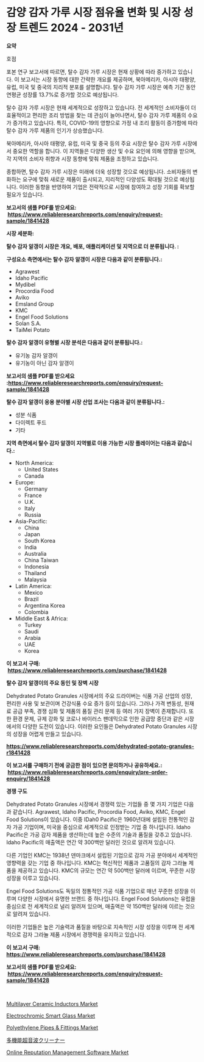 <p><h1>감양 감자 가루 시장 점유율 변화 및 시장 성장 트렌드 2024 - 2031년</h1></p><p><strong>요약</strong></p>
<p><p>호점</p><p>포본 연구 보고서에 따르면, 탈수 감자 가루 시장은 현재 상황에 따라 증가하고 있습니다. 이 보고서는 시장 동향에 대한 간략한 개요를 제공하며, 북아메리카, 아시아 태평양, 유럽, 미국 및 중국의 지리적 분포를 설명합니다. 탈수 감자 가루 시장은 예측 기간 동안 연평균 성장률 13.7%로 증가할 것으로 예상됩니다.</p><p>탈수 감자 가루 시장은 현재 세계적으로 성장하고 있습니다. 전 세계적인 소비자들이 더 효율적이고 편리한 조리 방법을 찾는 데 관심이 늘어나면서, 탈수 감자 가루 제품의 수요가 증가하고 있습니다. 특히, COVID-19의 영향으로 가정 내 조리 활동이 증가함에 따라 탈수 감자 가루 제품의 인기가 상승했습니다.</p><p>북아메리카, 아시아 태평양, 유럽, 미국 및 중국 등의 주요 시장은 탈수 감자 가루 시장에서 중요한 역할을 합니다. 이 지역들은 다양한 생산 및 수요 요인에 의해 영향을 받으며, 각 지역의 소비자 취향과 시장 동향에 맞춰 제품을 조정하고 있습니다.</p><p>종합하면, 탈수 감자 가루 시장은 미래에 더욱 성장할 것으로 예상됩니다. 소비자들의 변화하는 요구에 맞춰 새로운 제품이 출시되고, 지리적인 다양성도 확대될 것으로 예상됩니다. 이러한 동향을 반영하여 기업은 전략적으로 시장에 참여하고 성장 기회를 확보할 필요가 있습니다.</p></p>
<p><strong>보고서의 샘플 PDF를 받으세요: &nbsp;<a href="https://www.reliableresearchreports.com/enquiry/request-sample/1841428">https://www.reliableresearchreports.com/enquiry/request-sample/1841428</a></strong></p>
<p><strong>시장 세분화:</strong></p>
<p><strong> 탈수 감자 알갱이 시장은 개요, 배포, 애플리케이션 및 지역으로 더 분류됩니다. :</strong></p>
<p><strong>구성요소 측면에서는 탈수 감자 알갱이 시장은 다음과 같이 분류됩니다.:</strong></p>
<p><ul><li>Agrawest</li><li>Idaho Pacific</li><li>Mydibel</li><li>Procordia Food</li><li>Aviko</li><li>Emsland Group</li><li>KMC</li><li>Engel Food Solutions</li><li>Solan S.A.</li><li>TaiMei Potato</li></ul></p>
<p><strong> 탈수 감자 알갱이 유형별 시장 분석은 다음과 같이 분류됩니다.:</strong></p>
<p><ul><li>유기농 감자 알갱이</li><li>유기농이 아닌 감자 알갱이</li></ul></p>
<p><strong>보고서의 샘플 PDF를 받으세요 :<a href="https://www.reliableresearchreports.com/enquiry/request-sample/1841428">https://www.reliableresearchreports.com/enquiry/request-sample/1841428</a></strong></p>
<p><strong> 탈수 감자 알갱이 응용 분야별 시장 산업 조사는 다음과 같이 분류됩니다.:</strong></p>
<p><ul><li>성분 식품</li><li>다이렉트 푸드</li><li>기타</li></ul></p>
<p><strong>지역 측면에서 탈수 감자 알갱이 지역별로 이용 가능한 시장 플레이어는 다음과 같습니다.:</strong></p>
<p><ul>
    <li>
        North America:
        <ul>
            <li>United States</li>
            <li>Canada</li>
        </ul>
    </li>
    <li>
        Europe:
        <ul>
            <li>Germany</li>
            <li>France</li>
            <li>U.K.</li>
            <li>Italy</li>
            <li>Russia</li>
        </ul>
    </li>
    <li>
        Asia-Pacific:
        <ul>
            <li>China</li>
            <li>Japan</li>
            <li>South Korea</li>
            <li>India</li>
            <li>Australia</li>
            <li>China Taiwan</li>
            <li>Indonesia</li>
            <li>Thailand</li>
            <li>Malaysia</li>
        </ul>
    </li>
    <li>
        Latin America:
        <ul>
            <li>Mexico</li>
            <li>Brazil</li>
            <li>Argentina Korea</li>
            <li>Colombia</li>
        </ul>
    </li>
    <li>
        Middle East & Africa:
        <ul>
            <li>Turkey</li>
            <li>Saudi</li>
            <li>Arabia</li>
            <li>UAE</li>
            <li>Korea</li>
        </ul>
    </li>
    </ul></p>
<p><strong>이 보고서 구매: &nbsp;<a href="https://www.reliableresearchreports.com/purchase/1841428">https://www.reliableresearchreports.com/purchase/1841428</a></strong></p>
<p><strong>탈수 감자 알갱이의 주요 동인 및 장벽 시장</strong></p>
<p><p>Dehydrated Potato Granules 시장에서의 주요 드라이버는 식품 가공 산업의 성장, 편리한 사용 및 보관이며 건강식품 수요 증가 등이 있습니다. 그러나 가격 변동성, 원재료 공급 부족, 경쟁 심화 및 제품의 품질 관리 문제 등 여러 가지 장벽이 존재합니다. 또한 환경 문제, 규제 강화 및 코로나 바이러스 팬데믹으로 인한 공급망 중단과 같은 시장에서의 다양한 도전이 있습니다. 이러한 요인들은 Dehydrated Potato Granules 시장의 성장을 어렵게 만들고 있습니다.</p></p>
<p><strong><a href="https://www.reliableresearchreports.com/dehydrated-potato-granules-r1841428">https://www.reliableresearchreports.com/dehydrated-potato-granules-r1841428</a></strong></p>
<p><strong>이 보고서를 구매하기 전에 궁금한 점이 있으면 문의하거나 공유하세요.: &nbsp;<a href="https://www.reliableresearchreports.com/enquiry/pre-order-enquiry/1841428">https://www.reliableresearchreports.com/enquiry/pre-order-enquiry/1841428</a></strong></p>
<p><strong>경쟁 구도</strong></p>
<p><p>Dehydrated Potato Granules 시장에서 경쟁력 있는 기업들 중 몇 가지 기업은 다음과 같습니다. Agrawest, Idaho Pacific, Procordia Food, Aviko, KMC, Engel Food Solutions이 있습니다. 이중 IDah0 Pacific은 1960년대에 설립된 전통적인 감자 가공 기업이며, 미국을 중심으로 세계적으로 인정받는 기업 중 하나입니다. Idaho Pacific은 가공 감자 제품을 생산하는데 높은 수준의 기술과 품질을 갖추고 있습니다. Idaho Pacific의 매출액은 연간 약 300백만 달러인 것으로 알려져 있습니다. </p><p>다른 기업인 KMC는 1938년 덴마크에서 설립된 기업으로 감자 가공 분야에서 세계적인 영향력을 갖는 기업 중 하나입니다. KMC는 혁신적인 제품과 고품질의 감자 그라뉼 제품을 제공하고 있습니다. KMC의 규모는 연간 약 500백만 달러에 이르며, 꾸준한 시장 성장을 이루고 있습니다.</p><p>Engel Food Solutions도 독일의 정통적인 가공 식품 기업으로 매년 꾸준한 성장을 이루며 다양한 시장에서 유명한 브랜드 중 하나입니다. Engel Food Solutions는 유럽을 중심으로 전 세계적으로 널리 알려져 있으며, 매출액은 약 150백만 달러에 이르는 것으로 알려져 있습니다. </p><p>이러한 기업들은 높은 기술력과 품질을 바탕으로 지속적인 시장 성장을 이루며 전 세계적으로 감자 그라뉼 제품 시장에서 경쟁력을 유지하고 있습니다.</p></p>
<p><strong>이 보고서 구매: &nbsp; <a href="https://www.reliableresearchreports.com/purchase/1841428">https://www.reliableresearchreports.com/purchase/1841428</a></strong></p>
<p><strong>보고서의 샘플 PDF를 받으세요: &nbsp;<a href="https://www.reliableresearchreports.com/enquiry/request-sample/1841428">https://www.reliableresearchreports.com/enquiry/request-sample/1841428</a></strong><strong></strong></p>
<p>&nbsp;</p>
<p><p><a href="https://rainy-horn-d69.notion.site/Analyzing-Multilayer-Ceramic-Inductors-Market-Global-Industry-Perspective-and-Forecast-2024-to-203-6aee2d3df6ad4703915211f297d400e1">Multilayer Ceramic Inductors Market</a></p><p><a href="https://issuu.com/reportprime-2/docs/electrochromic-smart-glass-market-size-2030.pptx">Electrochromic Smart Glass Market</a></p><p><a href="https://www.linkedin.com/pulse/polyethylene-pipes-amp-fittings-market-provides-detailed-dqf5e?trackingId=FpuLKTKJbiY0grSxLsLimg%3D%3D">Polyethylene Pipes & Fittings Market</a></p><p><a href="https://github.com/ihabdkwlxs948/Market-Research-Report-List-1/blob/main/512996525576.md">多機能超音波クリーナー</a></p><p><a href="https://github.com/guneycigdem35/Market-Research-Report-List-2/blob/main/online-reputation-management-software-market.md">Online Reputation Management Software Market</a></p></p>